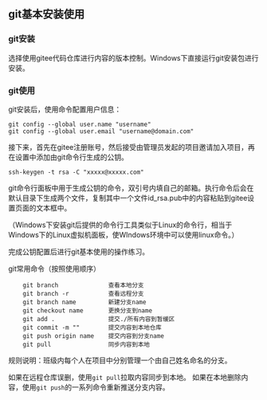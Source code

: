## git基本安装使用

### git安装

选择使用gitee代码仓库进行内容的版本控制。Windows下直接运行git安装包进行安装。

### git使用

git安装后，使用命令配置用户信息：

```
git config --global user.name "username"
git config --global user.email "username@domain.com"
```

接下来，首先在gitee注册账号，然后接受由管理员发起的项目邀请加入项目，再在设置中添加由git命令行生成的公钥。

```ssh-keygen -t rsa -C "xxxxx@xxxxx.com"```

git命令行面板中用于生成公钥的命令，双引号内填自己的邮箱。执行命令后会在默认目录下生成两个文件，复制其中一个文件id_rsa.pub中的内容粘贴到gitee设置页面的文本框中。

（Windows下安装git后提供的命令行工具类似于Linux的命令行，相当于Windows下的Linux虚拟机面板，使WIndows环境中可以使用linux命令。）

完成公钥配置后进行git基本使用的操作练习。

git常用命令（按照使用顺序）

```
	git branch 				查看本地分支
	git branch -r 			查看远程分支
	git branch name 		新建分支name
	git checkout name		更换分支到name
	git add .				提交./所有内容到暂缓区
	git commit -m ""		提交内容到本地仓库	
	git push origin name	提交内容到分支name	
	git pull 				同步内容到本地
```

规则说明：班级内每个人在项目中分别管理一个由自己姓名命名的分支。

如果在远程仓库误删，使用`git pull`拉取内容同步到本地。
如果在本地删除内容，使用`git push`的一系列命令重新推送分支内容。

